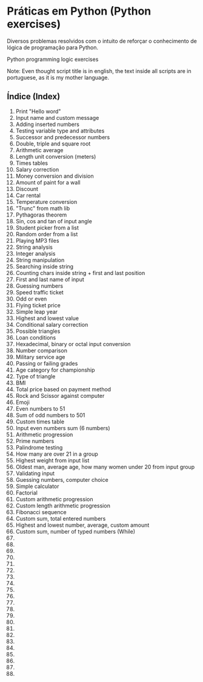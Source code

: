 # Práticas em Python (Python exercises)
 
Diversos problemas resolvidos com o intuito de reforçar o conhecimento de lógica de programação para Python.

Python programming logic exercises

Note: Even thought script title is in english, the text inside all scripts are in portuguese, as it is my mother language.

## Índice (Index)
1. Print "Hello word"
2. Input name and custom message
3. Adding inserted numbers
4. Testing variable type and attributes
5. Successor and predecessor numbers
6. Double, triple and square root
7. Arithmetic average
8. Length unit conversion (meters)
9. Times tables
10. Salary correction
11. Money conversion and division
12. Amount of paint for a wall
13. Discount
14. Car rental
15. Temperature conversion
16. "Trunc" from math lib
17. Pythagoras theorem 
18. Sin, cos and tan of input angle
19. Student picker from a list
20. Random order from a list
21. Playing MP3 files
22. String analysis
23. Integer analysis
24. String manipulation
25. Searching inside string
26. Counting chars inside string + first and last position
27. First and last name of input
28. Guessing numbers
29. Speed traffic ticket
30. Odd or even
31. Flying ticket price
32. Simple leap year
33. Highest and lowest value
34. Conditional salary correction
35. Possible triangles
36. Loan conditions
37. Hexadecimal, binary or octal input conversion
38. Number comparison
39. Military service age
40. Passing or failing grades
41. Age category for championship
42. Type of triangle
43. BMI
44. Total price based on payment method
45. Rock and Scissor against computer
46. Emoji
47. Even numbers to 51
48. Sum of odd numbers to 501
49. Custom times table
50. Input even numbers sum (6 numbers)
51. Arithmetic progression
52. Prime numbers
53. Palindrome testing
54. How many are over 21 in a group
55. Highest weight from input list
56. Oldest man, average age, how many women under 20 from input group
57. Validating input
58. Guessing numbers, computer choice
59. Simple calculator
60. Factorial
61. Custom arithmetic progression
62. Custom length arithmetic progression
63. Fibonacci sequence
64. Custom sum, total entered numbers
65. Highest and lowest number, average, custom amount
66. Custom sum, number of typed numbers (While)
67. 
68. 
69. 
70. 
71. 
72. 
73. 
74. 
75. 
76. 
77. 
78. 
79. 
80. 
81. 
82. 
83. 
84. 
85. 
86. 
87. 
88. 